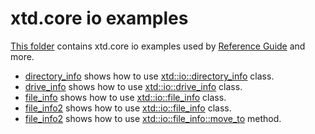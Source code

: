 # xtd.core io examples

[This folder](.) contains xtd.core io examples used by [Reference Guide](https://codedocs.xyz/gammasoft71/xtd/) and more.

* [directory_info](directory_info/README.md) shows how to use [xtd::io::directory_info](../../../src/xtd.core/include/xtd/io/directory_info.h) class.
* [drive_info](drive_info/README.md) shows how to use [xtd::io::drive_info](../../../src/xtd.core/include/xtd/io/drive_info.h) class.
* [file_info](file_info/README.md) shows how to use [xtd::io::file_info](../../../src/xtd.core/include/xtd/io/file_info.h) class.
* [file_info2](file_info2/README.md) shows how to use [xtd::io::file_info](../../../src/xtd.core/include/xtd/io/file_info.h) class.
* [file_info2](file_info_move_to/README.md) shows how to use [xtd::io::file_info::move_to](../../../src/xtd.core/include/xtd/io/file_info.h) method.
